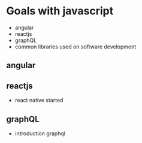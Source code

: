 # Goals with javascript

- angular
- reactjs
- graphQL
- common libraries used on software development

## angular

## reactjs
- react native started

## graphQL
- introduction graphql
